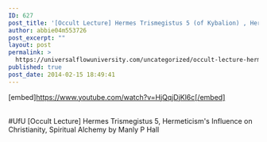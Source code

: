 ```yaml
---
ID: 627
post_title: '[Occult Lecture] Hermes Trismegistus 5 (of Kybalion) , Hermeticism&#8217;s Influence on Christianity #UfU'
author: abbie04m553726
post_excerpt: ""
layout: post
permalink: >
  https://universalflowuniversity.com/uncategorized/occult-lecture-hermes-trismegistus-5-of-kybalion-hermeticisms-influence-on-christianity-ufu/
published: true
post_date: 2014-02-15 18:49:41
---
```

[embed]https://www.youtube.com/watch?v=HjQqjDjKl6c[/embed]</br></br>
<p>#UfU [Occult Lecture] Hermes Trismegistus 5, Hermeticism's Influence on Christianity, Spiritual Alchemy by Manly P Hall </p>